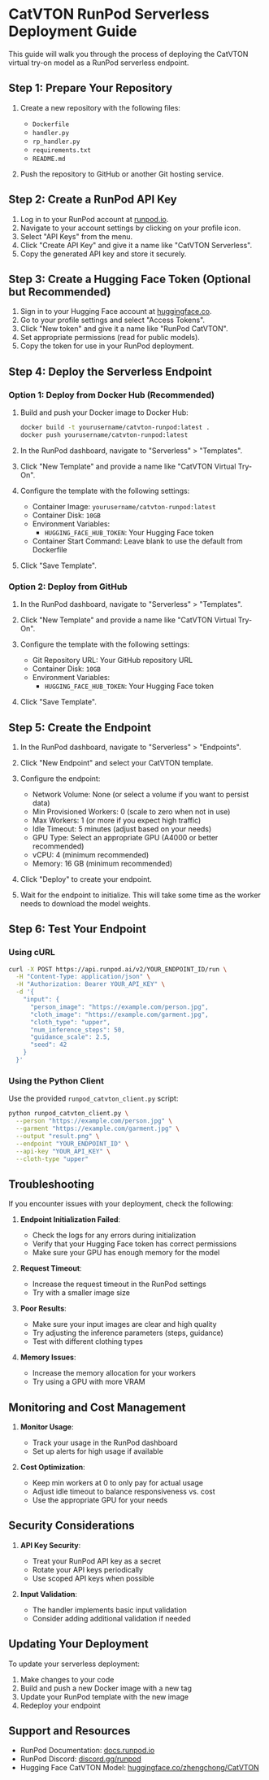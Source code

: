 # CatVTON RunPod Serverless Deployment Guide

This guide will walk you through the process of deploying the CatVTON virtual try-on model as a RunPod serverless endpoint.

## Step 1: Prepare Your Repository

1. Create a new repository with the following files:
   - `Dockerfile`
   - `handler.py`
   - `rp_handler.py`
   - `requirements.txt`
   - `README.md`

2. Push the repository to GitHub or another Git hosting service.

## Step 2: Create a RunPod API Key

1. Log in to your RunPod account at [runpod.io](https://www.runpod.io/).
2. Navigate to your account settings by clicking on your profile icon.
3. Select "API Keys" from the menu.
4. Click "Create API Key" and give it a name like "CatVTON Serverless".
5. Copy the generated API key and store it securely.

## Step 3: Create a Hugging Face Token (Optional but Recommended)

1. Sign in to your Hugging Face account at [huggingface.co](https://huggingface.co/).
2. Go to your profile settings and select "Access Tokens".
3. Click "New token" and give it a name like "RunPod CatVTON".
4. Set appropriate permissions (read for public models).
5. Copy the token for use in your RunPod deployment.

## Step 4: Deploy the Serverless Endpoint

### Option 1: Deploy from Docker Hub (Recommended)

1. Build and push your Docker image to Docker Hub:
   ```bash
   docker build -t yourusername/catvton-runpod:latest .
   docker push yourusername/catvton-runpod:latest
   ```

2. In the RunPod dashboard, navigate to "Serverless" > "Templates".
3. Click "New Template" and provide a name like "CatVTON Virtual Try-On".
4. Configure the template with the following settings:
   - Container Image: `yourusername/catvton-runpod:latest`
   - Container Disk: `10GB`
   - Environment Variables:
     - `HUGGING_FACE_HUB_TOKEN`: Your Hugging Face token
   - Container Start Command: Leave blank to use the default from Dockerfile

5. Click "Save Template".

### Option 2: Deploy from GitHub

1. In the RunPod dashboard, navigate to "Serverless" > "Templates".
2. Click "New Template" and provide a name like "CatVTON Virtual Try-On".
3. Configure the template with the following settings:
   - Git Repository URL: Your GitHub repository URL
   - Container Disk: `10GB`
   - Environment Variables:
     - `HUGGING_FACE_HUB_TOKEN`: Your Hugging Face token

4. Click "Save Template".

## Step 5: Create the Endpoint

1. In the RunPod dashboard, navigate to "Serverless" > "Endpoints".
2. Click "New Endpoint" and select your CatVTON template.
3. Configure the endpoint:
   - Network Volume: None (or select a volume if you want to persist data)
   - Min Provisioned Workers: 0 (scale to zero when not in use)
   - Max Workers: 1 (or more if you expect high traffic)
   - Idle Timeout: 5 minutes (adjust based on your needs)
   - GPU Type: Select an appropriate GPU (A4000 or better recommended)
   - vCPU: 4 (minimum recommended)
   - Memory: 16 GB (minimum recommended)

4. Click "Deploy" to create your endpoint.
5. Wait for the endpoint to initialize. This will take some time as the worker needs to download the model weights.

## Step 6: Test Your Endpoint

### Using cURL

```bash
curl -X POST https://api.runpod.ai/v2/YOUR_ENDPOINT_ID/run \
  -H "Content-Type: application/json" \
  -H "Authorization: Bearer YOUR_API_KEY" \
  -d '{
    "input": {
      "person_image": "https://example.com/person.jpg",
      "cloth_image": "https://example.com/garment.jpg",
      "cloth_type": "upper",
      "num_inference_steps": 50,
      "guidance_scale": 2.5,
      "seed": 42
    }
  }'
```

### Using the Python Client

Use the provided `runpod_catvton_client.py` script:

```bash
python runpod_catvton_client.py \
  --person "https://example.com/person.jpg" \
  --garment "https://example.com/garment.jpg" \
  --output "result.png" \
  --endpoint "YOUR_ENDPOINT_ID" \
  --api-key "YOUR_API_KEY" \
  --cloth-type "upper"
```

## Troubleshooting

If you encounter issues with your deployment, check the following:

1. **Endpoint Initialization Failed**:
   - Check the logs for any errors during initialization
   - Verify that your Hugging Face token has correct permissions
   - Make sure your GPU has enough memory for the model

2. **Request Timeout**:
   - Increase the request timeout in the RunPod settings
   - Try with a smaller image size

3. **Poor Results**:
   - Make sure your input images are clear and high quality
   - Try adjusting the inference parameters (steps, guidance)
   - Test with different clothing types

4. **Memory Issues**:
   - Increase the memory allocation for your workers
   - Try using a GPU with more VRAM

## Monitoring and Cost Management

1. **Monitor Usage**:
   - Track your usage in the RunPod dashboard
   - Set up alerts for high usage if available

2. **Cost Optimization**:
   - Keep min workers at 0 to only pay for actual usage
   - Adjust idle timeout to balance responsiveness vs. cost
   - Use the appropriate GPU for your needs

## Security Considerations

1. **API Key Security**:
   - Treat your RunPod API key as a secret
   - Rotate your API keys periodically
   - Use scoped API keys when possible

2. **Input Validation**:
   - The handler implements basic input validation
   - Consider adding additional validation if needed

## Updating Your Deployment

To update your serverless deployment:

1. Make changes to your code
2. Build and push a new Docker image with a new tag
3. Update your RunPod template with the new image
4. Redeploy your endpoint

## Support and Resources

- RunPod Documentation: [docs.runpod.io](https://docs.runpod.io)
- RunPod Discord: [discord.gg/runpod](https://discord.gg/runpod)
- Hugging Face CatVTON Model: [huggingface.co/zhengchong/CatVTON](https://huggingface.co/zhengchong/CatVTON)